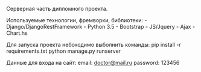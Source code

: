 Серверная часть дипломного проекта.

Используемые технологии, фремворки, библиотеки:
    - Django/DjangoRestFramework
    - Python 3.5
    - Bootstrap
    - JS/Jquery
    - Ajax
    - Chart.hs

Для запуска проекта небоходимо выболнить команды:
pip install -r requirements.txt
python manage.py runserver

Данные для входа на сайт:
email: doctor@mail.ru
password: 123456